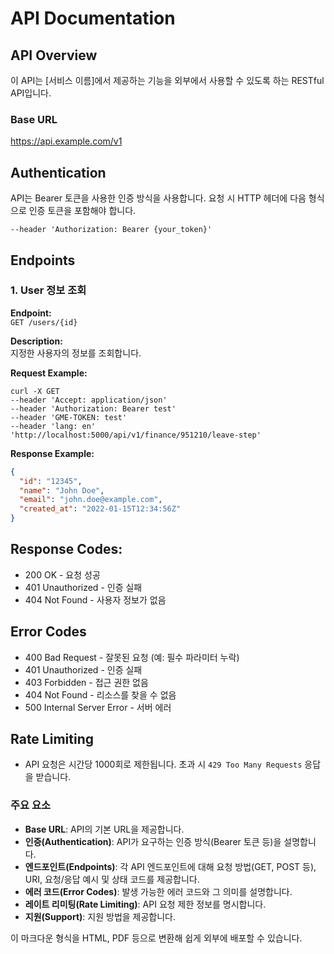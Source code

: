 # API Documentation

## API Overview
이 API는 [서비스 이름]에서 제공하는 기능을 외부에서 사용할 수 있도록 하는 RESTful API입니다.

### Base URL
https://api.example.com/v1


## Authentication
API는 Bearer 토큰을 사용한 인증 방식을 사용합니다. 요청 시 HTTP 헤더에 다음 형식으로 인증 토큰을 포함해야 합니다.
```text
--header 'Authorization: Bearer {your_token}'
```


## Endpoints
### 1. User 정보 조회
**Endpoint:**  
`GET /users/{id}`

**Description:**  
지정한 사용자의 정보를 조회합니다.

**Request Example:**

```text
curl -X GET 
--header 'Accept: application/json' 
--header 'Authorization: Bearer test' 
--header 'GME-TOKEN: test' 
--header 'lang: en' 
'http://localhost:5000/api/v1/finance/951210/leave-step'
```


**Response Example:**
```json
{
  "id": "12345",
  "name": "John Doe",
  "email": "john.doe@example.com",
  "created_at": "2022-01-15T12:34:56Z"
}
```
## Response Codes:
- 200 OK - 요청 성공
- 401 Unauthorized - 인증 실패
- 404 Not Found - 사용자 정보가 없음
## Error Codes
- 400 Bad Request - 잘못된 요청 (예: 필수 파라미터 누락)
- 401 Unauthorized - 인증 실패
- 403 Forbidden - 접근 권한 없음
- 404 Not Found - 리소스를 찾을 수 없음
- 500 Internal Server Error - 서버 에러

## Rate Limiting

- API 요청은 시간당 1000회로 제한됩니다. 초과 시 `429 Too Many Requests` 응답을 받습니다.


### 주요 요소
- **Base URL**: API의 기본 URL을 제공합니다.
- **인증(Authentication)**: API가 요구하는 인증 방식(Bearer 토큰 등)을 설명합니다.
- **엔드포인트(Endpoints)**: 각 API 엔드포인트에 대해 요청 방법(GET, POST 등), URI, 요청/응답 예시 및 상태 코드를 제공합니다.
- **에러 코드(Error Codes)**: 발생 가능한 에러 코드와 그 의미를 설명합니다.
- **레이트 리미팅(Rate Limiting)**: API 요청 제한 정보를 명시합니다.
- **지원(Support)**: 지원 방법을 제공합니다.

이 마크다운 형식을 HTML, PDF 등으로 변환해 쉽게 외부에 배포할 수 있습니다.


